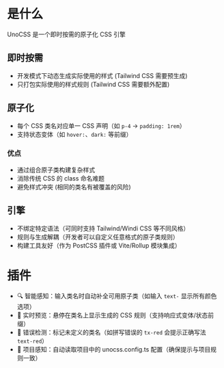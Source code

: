 # 是什么

UnoCSS 是一个即时按需的原子化 CSS 引擎

## 即时按需

- 开发模式下动态生成实际使用的样式 (Tailwind CSS 需要预生成)
- 只打包实际使用的样式规则 (Tailwind CSS 需要额外配置)

## 原子化

- 每个 CSS 类名对应单一 CSS 声明（如 `p-4` → `padding: 1rem`）
- 支持状态变体（如 `hover:`、`dark:` 等前缀）

### 优点

- 通过组合原子类构建复杂样式
- 消除传统 CSS 的 class 命名难题
- 避免样式冲突 (相同的类名有被覆盖的风险)

## 引擎

- 不绑定特定语法（可同时支持 Tailwind/Windi CSS 等不同风格）
- 规则与生成解耦（开发者可以自定义任意格式的原子类规则）
- 构建工具友好（作为 PostCSS 插件或 Vite/Rollup 模块集成）

# 插件

- 🔍 智能感知：输入类名时自动补全可用原子类（如输入 `text-` 显示所有颜色选项）
- 🎨 实时预览：悬停在类名上显示生成的 CSS 规则（支持响应式变体/状态前缀）
- 🚦 错误检测：标记未定义的类名（如拼写错误的 `tx-red` 会提示正确写法 `text-red`）
- 📁 项目感知：自动读取项目中的 unocss.config.ts 配置（确保提示与项目规则一致）
